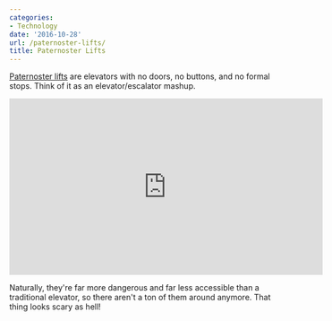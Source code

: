 ```yaml
---
categories:
- Technology
date: '2016-10-28'
url: /paternoster-lifts/
title: Paternoster Lifts
---
```


[Paternoster lifts](https://www.youtube.com/watch?v=YgJBD1wf-YQ) are elevators with no doors, no buttons, and no formal stops. Think of it as an elevator/escalator mashup.

<div class="fluid-vids"><iframe width="560" height="315" src="https://www.youtube.com/embed/YgJBD1wf-YQ?rel=0" frameborder="0" allowfullscreen></iframe></div>

Naturally, they're far more dangerous and far less accessible than a traditional elevator, so there aren't a ton of them around anymore. That thing looks scary as hell!